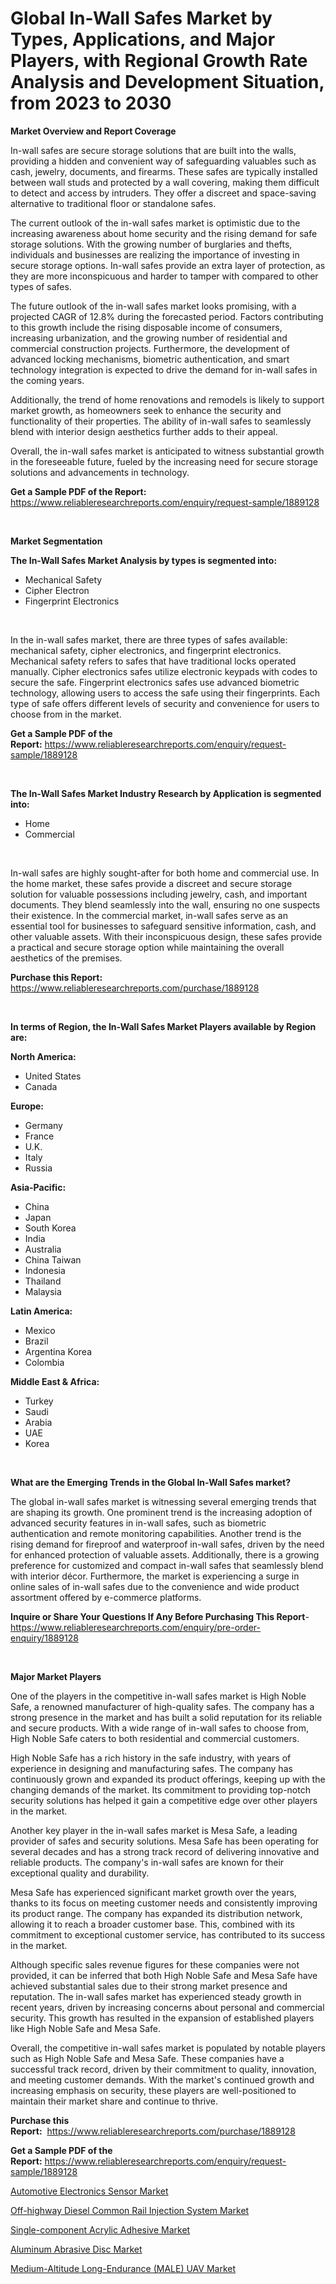 <p><h1>Global In-Wall Safes Market by Types, Applications, and Major Players, with Regional Growth Rate Analysis and Development Situation, from 2023 to 2030</h1></p><p><strong>Market Overview and Report Coverage</strong></p>
<p><p>In-wall safes are secure storage solutions that are built into the walls, providing a hidden and convenient way of safeguarding valuables such as cash, jewelry, documents, and firearms. These safes are typically installed between wall studs and protected by a wall covering, making them difficult to detect and access by intruders. They offer a discreet and space-saving alternative to traditional floor or standalone safes.</p><p>The current outlook of the in-wall safes market is optimistic due to the increasing awareness about home security and the rising demand for safe storage solutions. With the growing number of burglaries and thefts, individuals and businesses are realizing the importance of investing in secure storage options. In-wall safes provide an extra layer of protection, as they are more inconspicuous and harder to tamper with compared to other types of safes.</p><p>The future outlook of the in-wall safes market looks promising, with a projected CAGR of 12.8% during the forecasted period. Factors contributing to this growth include the rising disposable income of consumers, increasing urbanization, and the growing number of residential and commercial construction projects. Furthermore, the development of advanced locking mechanisms, biometric authentication, and smart technology integration is expected to drive the demand for in-wall safes in the coming years.</p><p>Additionally, the trend of home renovations and remodels is likely to support market growth, as homeowners seek to enhance the security and functionality of their properties. The ability of in-wall safes to seamlessly blend with interior design aesthetics further adds to their appeal.</p><p>Overall, the in-wall safes market is anticipated to witness substantial growth in the foreseeable future, fueled by the increasing need for secure storage solutions and advancements in technology.</p></p>
<p><strong>Get a Sample PDF of the Report:</strong> <a href="https://www.reliableresearchreports.com/enquiry/request-sample/1889128">https://www.reliableresearchreports.com/enquiry/request-sample/1889128</a></p>
<p>&nbsp;</p>
<p><strong>Market Segmentation</strong></p>
<p><strong>The In-Wall Safes Market Analysis by types is segmented into:</strong></p>
<p><ul><li>Mechanical Safety</li><li>Cipher Electron</li><li>Fingerprint Electronics</li></ul></p>
<p>&nbsp;</p>
<p><p>In the in-wall safes market, there are three types of safes available: mechanical safety, cipher electronics, and fingerprint electronics. Mechanical safety refers to safes that have traditional locks operated manually. Cipher electronics safes utilize electronic keypads with codes to secure the safe. Fingerprint electronics safes use advanced biometric technology, allowing users to access the safe using their fingerprints. Each type of safe offers different levels of security and convenience for users to choose from in the market.</p></p>
<p><strong>Get a Sample PDF of the Report:</strong>&nbsp;<a href="https://www.reliableresearchreports.com/enquiry/request-sample/1889128">https://www.reliableresearchreports.com/enquiry/request-sample/1889128</a></p>
<p>&nbsp;</p>
<p><strong>The In-Wall Safes Market Industry Research by Application is segmented into:</strong></p>
<p><ul><li>Home</li><li>Commercial</li></ul></p>
<p>&nbsp;</p>
<p><p>In-wall safes are highly sought-after for both home and commercial use. In the home market, these safes provide a discreet and secure storage solution for valuable possessions including jewelry, cash, and important documents. They blend seamlessly into the wall, ensuring no one suspects their existence. In the commercial market, in-wall safes serve as an essential tool for businesses to safeguard sensitive information, cash, and other valuable assets. With their inconspicuous design, these safes provide a practical and secure storage option while maintaining the overall aesthetics of the premises.</p></p>
<p><strong>Purchase this Report:</strong>&nbsp; <a href="https://www.reliableresearchreports.com/purchase/1889128">https://www.reliableresearchreports.com/purchase/1889128</a></p>
<p>&nbsp;</p>
<p><strong>In terms of Region, the In-Wall Safes Market Players available by Region are:</strong></p>
<p>
    <p> <strong> North America: </strong>
        <ul>
            <li>United States</li>
            <li>Canada</li>
        </ul>
        </p> 
    <p> <strong> Europe: </strong>
        <ul>
            <li>Germany</li>
            <li>France</li>
            <li>U.K.</li>
            <li>Italy</li>
            <li>Russia</li>
        </ul>
        </p> 
    <p> <strong> Asia-Pacific: </strong>
        <ul>
            <li>China</li>
            <li>Japan</li>
            <li>South Korea</li>
            <li>India</li>
            <li>Australia</li>
            <li>China Taiwan</li>
            <li>Indonesia</li>
            <li>Thailand</li>
            <li>Malaysia</li>
        </ul>
        </p> 
    <p> <strong> Latin America: </strong>
        <ul>
            <li>Mexico</li>
            <li>Brazil</li>
            <li>Argentina Korea</li>
            <li>Colombia</li>
        </ul>
        </p> 
    <p> <strong> Middle East & Africa: </strong>
        <ul>
            <li>Turkey</li>
            <li>Saudi</li>
            <li>Arabia</li>
            <li>UAE</li>
            <li>Korea</li>
        </ul>
    </p>
    </p>
<p>&nbsp;</p>
<p><strong>What are the Emerging Trends in the Global In-Wall Safes market?</strong></p>
<p><p>The global in-wall safes market is witnessing several emerging trends that are shaping its growth. One prominent trend is the increasing adoption of advanced security features in in-wall safes, such as biometric authentication and remote monitoring capabilities. Another trend is the rising demand for fireproof and waterproof in-wall safes, driven by the need for enhanced protection of valuable assets. Additionally, there is a growing preference for customized and compact in-wall safes that seamlessly blend with interior décor. Furthermore, the market is experiencing a surge in online sales of in-wall safes due to the convenience and wide product assortment offered by e-commerce platforms.</p></p>
<p><strong>Inquire or Share Your Questions If Any Before Purchasing This Report</strong>- <a href="https://www.reliableresearchreports.com/enquiry/pre-order-enquiry/1889128">https://www.reliableresearchreports.com/enquiry/pre-order-enquiry/1889128</a></p>
<p>&nbsp;</p>
<p><strong>Major Market Players</strong></p>
<p><p>One of the players in the competitive in-wall safes market is High Noble Safe, a renowned manufacturer of high-quality safes. The company has a strong presence in the market and has built a solid reputation for its reliable and secure products. With a wide range of in-wall safes to choose from, High Noble Safe caters to both residential and commercial customers.</p><p>High Noble Safe has a rich history in the safe industry, with years of experience in designing and manufacturing safes. The company has continuously grown and expanded its product offerings, keeping up with the changing demands of the market. Its commitment to providing top-notch security solutions has helped it gain a competitive edge over other players in the market.</p><p>Another key player in the in-wall safes market is Mesa Safe, a leading provider of safes and security solutions. Mesa Safe has been operating for several decades and has a strong track record of delivering innovative and reliable products. The company's in-wall safes are known for their exceptional quality and durability.</p><p>Mesa Safe has experienced significant market growth over the years, thanks to its focus on meeting customer needs and consistently improving its product range. The company has expanded its distribution network, allowing it to reach a broader customer base. This, combined with its commitment to exceptional customer service, has contributed to its success in the market.</p><p>Although specific sales revenue figures for these companies were not provided, it can be inferred that both High Noble Safe and Mesa Safe have achieved substantial sales due to their strong market presence and reputation. The in-wall safes market has experienced steady growth in recent years, driven by increasing concerns about personal and commercial security. This growth has resulted in the expansion of established players like High Noble Safe and Mesa Safe.</p><p>Overall, the competitive in-wall safes market is populated by notable players such as High Noble Safe and Mesa Safe. These companies have a successful track record, driven by their commitment to quality, innovation, and meeting customer demands. With the market's continued growth and increasing emphasis on security, these players are well-positioned to maintain their market share and continue to thrive.</p></p>
<p><strong>Purchase this Report:</strong>&nbsp;&nbsp;<a href="https://www.reliableresearchreports.com/purchase/1889128">https://www.reliableresearchreports.com/purchase/1889128</a></p>
<p></p>
<p><strong>Get a Sample PDF of the Report:</strong>&nbsp;<a href="https://www.reliableresearchreports.com/enquiry/request-sample/1889128">https://www.reliableresearchreports.com/enquiry/request-sample/1889128</a></p>
<p><p><a href="https://medium.com/@hollymayert/automotive-electronics-sensor-market-comprehensive-assessment-by-type-application-and-geography-69e765c39d17">Automotive Electronics Sensor Market</a></p><p><a href="https://medium.com/@ulicesdoyle2023/off-highway-diesel-common-rail-injection-system-market-size-market-outlook-and-market-forecast-43221df543e0">Off-highway Diesel Common Rail Injection System Market</a></p><p><a href="https://github.com/aasishrp01/Market-Research-Report-List-1/blob/main/single-component-acrylic-adhesive-market.md">Single-component Acrylic Adhesive Market</a></p><p><a href="https://github.com/rahu1506/Market-Research-Report-List-1/blob/main/aluminum-abrasive-disc-market.md">Aluminum Abrasive Disc Market</a></p><p><a href="https://medium.com/@shaniekunze/medium-altitude-long-endurance-male-uav-market-trends-and-market-analysis-forecasted-for-period-86251f7e4a09">Medium-Altitude Long-Endurance (MALE) UAV Market</a></p></p>